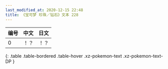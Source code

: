 ```yaml
---
last_modified_at: 2020-12-15 22:48
title: 《宝可梦 珍珠／钻石》文本 228
---
```

| 编号 | 中文 | 日文 |
| ---- | ---- | ---- |
| 0 | ！？ | ！？ |
{: .table .table-bordered .table-hover .xz-pokemon-text .xz-pokemon-text-DP }